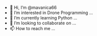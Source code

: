 - 👋 Hi, I’m @mavanica66
- 👀 I’m interested in Drone Programming ...
- 🌱 I’m currently learning Python ...
- 💞️ I’m looking to collaborate on ...
- 📫 How to reach me ...

<!---
mavanica66/mavanica66 is a ✨ special ✨ repository because its `README.md` (this file) appears on your GitHub profile.
You can click the Preview link to take a look at your changes.
--->
